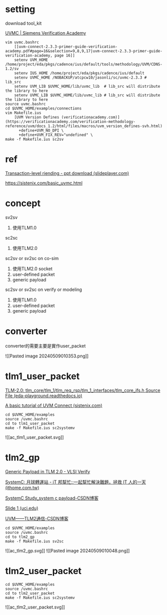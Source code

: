 # setting
download tool_kit

[UVMC | Siemens Verification Academy](https://verificationacademy.com/topics/uvm-universal-verification-methodology/uvmc/)
```
vim uvmc.bashrc
	[[uvm-connect-2.3.3-primer-guide-verification-academy.pdf#page=16&selection=9,8,9,17|uvm-connect-2.3.3-primer-guide-verification-academy, page 16]]
	setenv UVM_HOME /home/project/eda/pkgs/cadence/ius/default/tools/methodology/UVM/CDNS-1.2/sv
	setenv IUS_HOME /home/project/eda/pkgs/cadence/ius/default
	setenv UVMC_HOME /NOBACKUP/atcpcw10/jasonli/sc/uvmc-2.3.3 # lib_src
	setenv UVM_LIB $UVMC_HOME/lib/uvmc_lib  # lib_src will distribute the library to here
	setenv UVMC_LIB $UVMC_HOME/lib/uvmc_lib # lib_src will distribute the library to here
source uvmc.bashrc
cd $UVMC_HOME/examples/connections
vim Makefile.ius
	[UVM Version Defines (verificationacademy.com)](https://verificationacademy.com/verification-methodology-reference/uvm/docs_1.2/html/files/macros/uvm_version_defines-svh.html)
	  +define+UVM_NO_DPI \
	  +define+UVM_FIX_REV="undefined" \
make -f Makefile.ius sc2sv
```
# ref
[Transaction-level riending - ppt download (slideplayer.com)](https://slideplayer.com/slide/12988254/)

https://sistenix.com/basic_uvmc.html
# concept
sv2sv
1. 使用TLM1.0
	
sc2sc
1. 使用TLM2.0
	
sc2sv or sv2sc on co-sim
1. 使用TLM2.0 socket
2. user-defined packet
3. generic payload

sc2sv or sv2sc on verify or modeling
1. 使用TLM1.0 
2. user-defined packet
3. generic payload
# converter

converter的需要主要是實作user_packet

![[Pasted image 20240509010353.png]]
# tlm1_user_packet
[TLM-2.0: tlm_core/tlm_1/tlm_req_rsp/tlm_1_interfaces/tlm_core_ifs.h Source File (eda-playground.readthedocs.io)](https://eda-playground.readthedocs.io/en/latest/_static/systemc-2.3.1/tlm/a00104_source.html)

[A basic tutorial of UVM Connect (sistenix.com)](https://sistenix.com/basic_uvmc.html)

```
cd $UVMC_HOME/examples
source /uvmc.bashrc
cd to tlm1_user_packet
make -f Makefile.ius sc2systemv
```
![[ac_tlm1_user_packet.svg]]
# tlm2_gp
[Generic Payload in TLM 2.0 - VLSI Verify](https://vlsiverify.com/uvm/tlm/generic-payload-in-tlm-2-0/)

[SystemC: 月球轉運站 - iT 邦幫忙::一起幫忙解決難題，拯救 IT 人的一天 (ithome.com.tw)](https://ithelp.ithome.com.tw/articles/10266996)

[SystemC Study_system c payload-CSDN博客](https://blog.csdn.net/ocarvb/article/details/111227196)

[Slide 1 (uci.edu)](https://newport.eecs.uci.edu/~doemer/w19_eecs222/Lecture19_SystemC_Part3.pdf)

[UVM——TLM2通信-CSDN博客](https://blog.csdn.net/weixin_42482170/article/details/123574743)
```
cd $UVMC_HOME/examples
source /uvmc.bashrc
cd to tlm2_gp
make -f Makefile.ius sv2sc
```
![[ac_tlm2_gp.svg]]
![[Pasted image 20240509010048.png]]
# tlm2_user_packet
```
cd $UVMC_HOME/examples
source /uvmc.bashrc
cd to tlm2_user_packet
make -f Makefile.ius sc2systemv
```
![[ac_tlm2_user_packet.svg]]